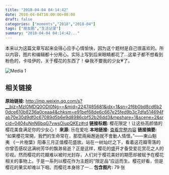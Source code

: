 ```yaml
---
title: "2018-04-04 04:14:42"
date: 2018-04-04T10:00:00+08:00
draft: false
categories: ["moments","2018","2018-04"]
tags: ["朋友圈","生活记录"]
summary: "2018-04-04 04:14:42..."
---
```


本来以为这篇文章写起来会得心应手心情愉快，因为这个题材是自己很喜欢的。所以内容，图片和编辑都十分用心。实际上写到后来眼睛都花了…这辈子都不想看到粉色的，卡哇伊的，关于樱花的东西了！😂我不要我的少女💗了。

![Media 1](/Moments/photos/2018-04-04/201804040414420.jpg)

## 相关链接

**原始链接:** http://mp.weixin.qq.com/s?__biz=MzI0MDQ0ODI0Ng==&mid=2247485681&idx=1&sn=2f6b0bd8cd6b20dce610b8236a0ceaa4&chksm=e91bef68de6c667e25fed9b3c7dfa514694fab70e30d9df0c67089d5b6e9d8986cbf52b26dd3&mpshare=1&scene=2&srcid=0404uNnN6bqG7vwsOiupQKEz#rd
**链接标题:** 樱花限定！让这些高颜值的樱花美食满足你的少女心！
**来源:** 乐在爱吃
**本地链接:** [查看完整内容](/link_content/2018/04/2018-04-04/link_content/)
**链接摘要:** “如果櫻花常開，我們的生命常在，那麼兩廂邂逅就不會動人情懷。”——東山魁夷 《一片樹葉》阳春三月正值樱花盛放。站在一树灿烂之下，看着这花瓣零落的你曾否感叹这满树芳华的飘渺易逝？正是这样，樱花的盛开才备受爱花赏花之人的珍视。然而樱花的花瓣难以被时光封存，人们对于樱花美好的期愿却被赋予在樱花相关的事物上。于是一系列以樱花作为主题的“限定品”应运而生。樱花好看，但是樱花的果实却难以下咽。而樱花本身除了一...
**包含图片:** 79 张

